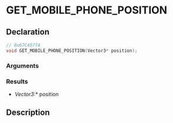 # GET_MOBILE_PHONE_POSITION

## Declaration
```cpp
// 0x67C45774
void GET_MOBILE_PHONE_POSITION(Vector3* position);
```

### Arguments

### Results
- **Vector3*:** position

## Description
